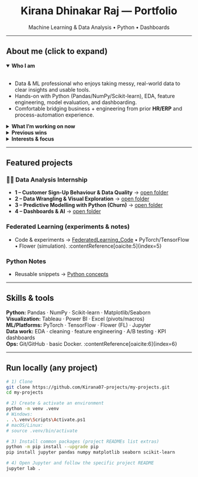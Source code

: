 <h1 align="center">Kirana Dhinakar Raj — Portfolio</h1>
<p align="center">
  Machine Learning & Data Analysis • Python • Dashboards
</p>

---

## About me (click to expand)

<details open>
  <summary><b>Who I am</b></summary>
  <br/>
  <ul>
    <li>Data & ML professional who enjoys taking messy, real-world data to clear insights and usable tools.</li>
    <li>Hands-on with Python (Pandas/NumPy/Scikit-learn), EDA, feature engineering, model evaluation, and dashboarding.</li>
    <li>Comfortable bridging business + engineering from prior <b>HR/ERP</b> and process-automation experience.</li>
  </ul>
</details>

<details>
  <summary><b>What I’m working on now</b></summary>
  <br/>
  <ul>
    <li><b>Applied Data Analysis internship</b>: EDA, KPI design & A/B tests, and building Power BI/Tableau dashboards; automated parts of analysis in Python (~30% efficiency gain). :contentReference[oaicite:0]{index=0}</li>
    <li><b>Federated Learning (thesis)</b>: Implemented FL pipelines (PyTorch/TensorFlow/Flower) on imbalanced manufacturing data, benchmarking vs. centralized learning. :contentReference[oaicite:1]{index=1}</li>
  </ul>
</details>

<details>
  <summary><b>Previous wins</b></summary>
  <br/>
  <ul>
    <li><b>Werkstudent @ Advantest</b>: Built LMS automation; standardized branch data; reduced admin workload by ~40%. :contentReference[oaicite:2]{index=2}</li>
    <li><b>Consultant @ AstraZeneca</b>: Supported global HR/ERP, incident resolution within 24–48h SLAs, data migration & UAT. :contentReference[oaicite:3]{index=3}</li>
  </ul>
</details>

<details>
  <summary><b>Interests & focus</b></summary>
  <br/>
  Predictive analytics, dashboards, process automation, and federated learning; strong interest in KPI design and making results explainable for stakeholders. :contentReference[oaicite:4]{index=4}
</details>

---

## Featured projects

### 🧑‍🎓 Data Analysis Internship 
- **1 – Customer Sign-Up Behaviour & Data Quality** → [open folder](./Data%20Analysis%20Internship%20projects/week-01/)
- **2 – Data Wrangling & Visual Exploration** → [open folder](./Data%20Analysis%20Internship%20projects/Data%20Wrangling%20%26%20Visual%20Exploration/)
- **3 – Predictive Modelling with Python (Churn)** → [open folder](./Data%20Analysis%20Internship%20projects/Predictive%20Modelling%20with%20Python/)
- **4 – Dashboards & AI** → [open folder](./Data%20Analysis%20Internship%20projects/Dashboards%20%26%20AI/)

###  Federated Learning (experiments & notes)
- Code & experiments → [FederatedLearning_Code](./FederatedLearning_Code/) • PyTorch/TensorFlow • Flower (simulation). :contentReference[oaicite:5]{index=5}

###  Python Notes
- Reusable snippets → [Python concepts](./Python%20concepts/)

---

## Skills & tools
**Python:** Pandas · NumPy · Scikit-learn · Matplotlib/Seaborn  
**Visualization:** Tableau · Power BI · Excel (pivots/macros)  
**ML/Platforms:** PyTorch · TensorFlow · Flower (FL) · Jupyter  
**Data work:** EDA · cleaning · feature engineering · A/B testing · KPI dashboards  
**Ops:** Git/GitHub · basic Docker. :contentReference[oaicite:6]{index=6}

---

## Run locally (any project)

```bash
# 1) Clone
git clone https://github.com/Kirana07-projects/my-projects.git
cd my-projects

# 2) Create & activate an environment
python -m venv .venv
# Windows:
. .\.venv\Scripts\Activate.ps1
# macOS/Linux:
# source .venv/bin/activate

# 3) Install common packages (project READMEs list extras)
python -m pip install --upgrade pip
pip install jupyter pandas numpy matplotlib seaborn scikit-learn

# 4) Open Jupyter and follow the specific project README
jupyter lab .
